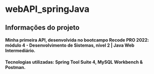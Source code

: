 # webAPI_springJava

## Informações do projeto

#### Minha primeira API, desenvolvida no bootcampo Recode PRO 2022: módulo 4 - Desenvolvimento de Sistemas, nível 2 | Java Web Intermediário.

#### Tecnologias utilizadas: Spring Tool Suite 4, MySQL Workbench & Postman.
